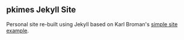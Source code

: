 ## pkimes Jekyll Site

Personal site re-built using Jekyll based on Karl Broman's  [simple site example](http://github.com/kbroman/simple_site).
